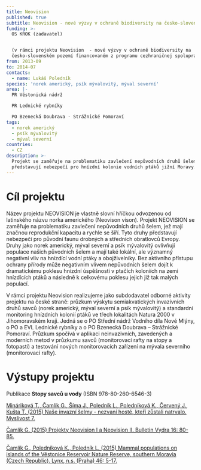 ```yaml
---
title: Neovision
published: true
subtitle: Neovision - nové výzvy v ochraně biodiversity na česko-slovenském pomezí
funding: >-
  OS KROK (zadavatel)


  (v rámci projektu Neovision  - nové výzvy v ochraně biodiversity na
  česko-slovenském pozemí financovaném z programu cezhraničnej spolupráce SR-ČR)
from: 2013-09
to: 2014-07
contacts:
  - name: Lukáš Poledník
species: 'norek americký, psík mývalovitý, mýval severní'
area: |-
  PR Věstonická nádrž

  PR Lednické rybníky

  PO Bzenecká Doubrava - Strážnické Pomoraví
tags:
  - norek americký
  - psík mývalovitý
  - mýval severní
countries:
  - CZ
description: >-
  Projekt se zaměřuje na problematiku zavlečení nepůvodních druhů šelem, které
  představují nebezpečí pro hnízdní kolonie vodních ptáků jižní Moravy.
---
```

# Cíl projektu

Název projektu NEOVISION je vlastně slovní hříčkou odvozenou od latinského názvu norka amerického (Neovison vison). Projekt NEOVISION se zaměřuje na problematiku zavlečení nepůvodních druhů šelem, jež mají značnou reprodukční kapacitu a rychle se šíří. Tyto druhy představují nebezpečí pro původní faunu drobných a středních obratlovců Evropy. Druhy jako norek americký, mýval severní a psík mývalovitý ovlivňují populace našich původních šelem a mají také lokální, ale významný negativní vliv na hnízdící vodní ptáky a obojživelníky. Bez aktivního přístupu ochrany přírody může negativním vlivem nepůvodních šelem dojít k dramatickému poklesu hnízdní úspěšnosti v ptačích koloniích na zemi hnízdících ptáků a následně k celkovému poklesu jejich již tak malých populací.

V rámci projektu Neovision realizujeme jako subdodavatel odborné aktivity projektu na české straně: průzkum výskytu semiakvatických invazivních druhů savců (norek americký, mýval severní a psík mývalovitý) a standardní monitoring hnízdních kolonií ptáků ve třech lokalitách Natura 2000 v Jihomoravském kraji. Jedná se o PO Střední nádrž Vodního díla Nové Mlýny, o PO a EVL Lednické rybníky a o PO Bzenecká Doubrava – Strážnické Pomoraví. Průzkum spočívá v aplikaci neinvazivních, zavedených a moderních metod v průzkumu savců (monitorovací rafty na stopy a fotopasti) a testování nových monitorovacích zařízení na mývala severního (monitorovací rafty).

# Výstupy projektu

Publikace **Stopy savců u vody** (ISBN 978-80-260-6546-3)

[Mináriková T., Čamlík G., Šíma J., Poledník L., Poledníková K., Červený J., Kušta T. (2015) Naše invazní šelmy - nezvaní hosté, kteří zůstali natrvalo. Myslivost 7.](/media/036_038_Mysl07.pdf)

[Čamlík G. (2015) Projekty Neovision I a Neovision II. Bulletin Vydra 16: 80-85.](https://www.vydryonline.cz/media/9_Camlik_80_85.pdf)

[Čamlík G., Poledníková K., Poledník L. (2015) Mammal populations on islands of the Věstonice Reservoir Nature Reserve, southern Moravia (Czech Republic). Lynx, n.s. (Praha) 46: 5-17.](/media/005_017_Camlik.pdf)
